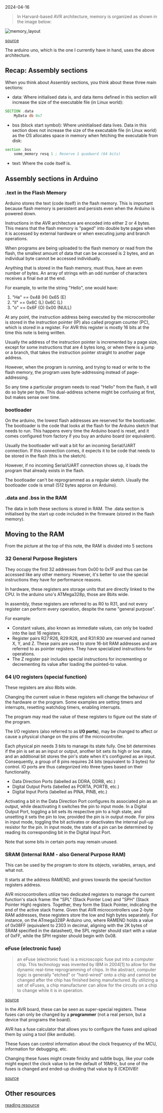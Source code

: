 2024-04-16

>  In Harvard-based AVR architecture, memory is organized as shown in the image
>  below:

![memory_layout](memory_layout.png)

[source](http://web.archive.org/web/20240414220510/https://docs.arduino.cc/learn/programming/memory-guide/)

The arduino uno, which is the one I currently have in hand, uses the above
architecture.

## Recap: Assembly sections

When you think about Assembly sections, you think about these three main
sections:

- data: Where initialised data is, and data items defined in this section will
  increase the size of the executable file (in Linux world):
```asm
SECTION .data
    MyData db 0x7
```
- bss (block start symbol): Where uninitialised data lives. Data in this
  section does not increase the size of the executable file (in Linux world) as
  the OS allocates space in memory when fetching the executable from disk:
```asm
section .bss
    some_memory resq 1 ; Reserve 1 quadword (64 bits)
```
- text: Where the code itself is.

## Assembly sections in Arduino

### .text in the Flash Memory

Arduino stores the text (code itself) in the flash memory. This is important
because flash memory is persistent and persists even when the Arduino is
powered down.

Instructions in the AVR architecture are encoded into either 2 or 4 bytes.
This means that the flash memory is "paged" into double byte pages when it is
accessed by external hardware or when executing jump and branch operations.

When programs are being uploaded to the flash memory or read from the flash,
the smallest amount of data that can be accessed is 2 bytes, and an individual
byte cannot be accessed individually.

Anything that is stored in the flash memory, must thus, have an even number of
bytes. An array of strings with an odd number of characters receives a final
`0x0` at the end.

For example, to write the string "Hello", one would have:

1. "He" == 0x48 (H) 0x65 (E)
2. "ll" == 0x6C (L) 0x6C (L)
3. "o"  == 0x6F (O) 0x00 (NULL)

At any point, the instruction address being executed by the microcontroller is
stored in the instruction pointer (IP) also called program counter (PC), which
is stored in a register. For AVR this register is mostly 16 bits at the time
this note is being written.

Usually the address of the instruction pointer is incremented by a page size,
except for some instructions that are 4 bytes long, or when there is a jump or
a branch, that takes the instruction pointer straight to another page address.

However, when the program is running, and trying to read or write to the flash
memory, the program uses byte-addressing instead of page-addressing.

So any time a particular program needs to read "Hello" from the flash, it will
do so byte per byte. This dual-address scheme might be confusing at first, but
makes sense over time.

### bootloader

On the arduino, the lowest flash addresses are reserved for the bootloader. The
bootloader is the code that looks at the flash for the Arduino sketch that
needs to run. This happens every time the Arduino board is reset, and it comes
configured from factory if you buy an arduino board (or equivalent).

Usually the bootloader will wait a bit for an incoming Serial/UART connection.
If this connection comes, it expects it to be code that needs to be stored in
the flash (this is the sketch).

However, if no incoming Serial/UART connection shows up, it loads the program
that already exists in the flash.

The bootloader can't be reprogrammed as a regular sketch.
Usually the bootloader code is small (512 bytes approx on Arduino).

### .data and .bss in the RAM

The data in both these sections is stored in RAM. The .data section is
initialised by the start up code included in the firmware (stored in the flash
memory).

## Moving to the RAM

From the picture at the top of this note, the RAM is divided into 5 sections

### 32 General Purpose Registers

They occupy the first 32 addresses from 0x00 to 0x1F and thus can be accessed
like any other memory. However, it's better to use the special instructions
they have for performance reasons.

In hardware, these registers are storage units that are directly linked to the
CPU. In the arduino uno's ATMega328p, those are 8bits wide.

In assembly, these registers are referred to as R0 to R31, and not every
register can perform every operation, despite the name "general purpose".

For example:
- Constant values, also known as immediate values, can only be loaded into the
  last 16 registers.
- Register pairs R27:R26, R29:R28, and R31:R30 are reserved and named X, Y, and
  Z. These pairs are used to store 16-bit RAM addresses and are referred to as
  pointer registers. They have specialized instructions for operations.
- The Z register pair includes special instructions for incrementing or
  decrementing its value after loading the pointed-to value.

### 64 I/O registers (special function)

These registers are also 8bits wide.

Changing the current value in these registers will change the behaviour of the
hardware or the program. Some examples are setting timers and interrupts,
resetting watchdog timers, enabling interrupts.

The program may read the value of these registers to figure out the state of
the program.

The I/O registers (also referred to as **I/0 ports**), may be changed to affect
or cause a physical change on the pins of the microcontroller.

Each physical pin needs 3 bits to manage its state fully. One bit determines if
the pin is set as an input or output, another bit sets its high or low state,
and an additional bit stores the pin's state when it's configured as an input.
Consequently, a group of 8 pins requires 24 bits (equivalent to 3 bytes) for
control. IO ports are thus categorized into three types based on their
functionality.

- Data Direction Ports (labelled as DDRA, DDRB, etc.)
- Digital Output Ports (labelled as PORTA, PORTB, etc.)
- Digital Input Ports (labelled as PINA, PINB, etc.)

Activating a bit in the Data Direction Port configures its associated pin as an
output, while deactivating it switches the pin to input mode. In a Digital
Output Port, toggling a bit sets its respective pin to a high state, and
unsetting it sets the pin to low, provided the pin is in output mode. For pins
in input mode, toggling the bit activates or deactivates the internal pull-up
resistor for the pin. In input mode, the state of a pin can be determined by
reading its corresponding bit in the Digital Input Port.

Note that some bits in certain ports may remain unused.

### SRAM (Internal RAM - also General Purpose RAM)

This can be used by the program to store its objects, variables, arrays, and
what not.

It starts at the address RAMEND, and grows towards the special function
registers address.

AVR microcontrollers utilize two dedicated registers to manage the current
function's stack frame: the "SPL" (Stack Pointer Low) and "SPH" (Stack Pointer
High) registers. Together, they form the Stack Pointer, indicating the end of
the active stack frame. Given that AVR microcontrollers use 2-byte RAM
addresses, these registers store the low and high bytes separately. For
instance, on the ATmega328P Arduino uno, where RAMEND holds a value of 0x08FF
(equivalent to 2303 in decimal, aligning with the 2K bytes of SRAM specified in
the datasheet), the SPL register should start with a value of 0xFF, while the
SPH register should begin with 0x08.

### eFuse (electronic fuse)

> an eFuse (electronic fuse) is a microscopic fuse put into a computer chip.
> This technology was invented by IBM in 2004[1] to allow for the dynamic
> real-time reprogramming of chips. In the abstract, computer logic is
> generally "etched" or "hard-wired" onto a chip and cannot be changed after
> the chip has finished being manufactured. By utilizing a set of eFuses, a
> chip manufacturer can allow for the circuits on a chip to change while it is
> in operation.

[source](http://web.archive.org/web/20240413134439/https://en.wikipedia.org/wiki/EFUSE)

In the AVR board, these can be seen as super-special registers. These fuses can
only be changed by a **programmer** (not a real person, but a device that
programs the board).

AVR has a fuse calculator that allows you to configure the fuses and upload
them by using a tool (like avrdude).

These fuses can control information about the clock frequency of the MCU,
information for debugging, etc.

Changing these fuses might create finicky and subtle bugs, like your code might
expect the clock value to be the default of 16MHz, but one of the fuses is
changed and ended-up dividing that value by 8 (CKDIV8)!

[source](http://web.archive.org/web/20240330064156/https://www.engbedded.com/fusecalc/)

## Other resources

[reading resource](http://web.archive.org/web/20231103004009/https://dumblebots.com/2022/07/31/programming-arduino-and-avr-microcontrollers-using-the-assembly-language/)

